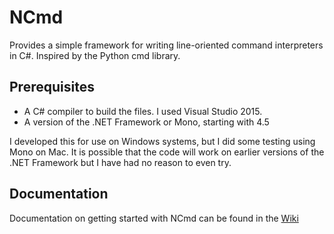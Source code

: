 # NCmd
Provides a simple framework for writing line-oriented command interpreters in C#. Inspired by the Python cmd library.

## Prerequisites
- A C# compiler to build the files. I used Visual Studio 2015.
- A version of the .NET Framework or Mono, starting with 4.5

I developed this for use on Windows systems, but I did some testing using Mono on Mac. It is possible that the code will
work on earlier versions of the .NET Framework but I have had no reason to even try.

## Documentation

Documentation on getting started with NCmd can be found in the [Wiki](https://github.com/adamadair/NCmd/wiki)
